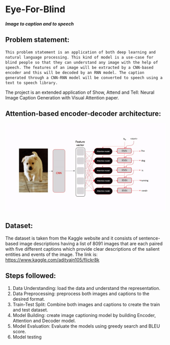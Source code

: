# Eye-For-Blind
##### Image to caption and to speech

## Problem statement:
	This problem statement is an application of both deep learning and natural language processing. This kind of model is a use-case for blind people so that they can understand any image with the help of speech. The features of an image will be extracted by a CNN-based encoder and this will be decoded by an RNN model. The caption generated through a CNN-RNN model will be converted to speech using a text to speech library. 

The project is an extended application of Show, Attend and Tell: Neural Image Caption Generation with Visual Attention paper.

## Attention-based encoder-decoder architecture:
![](https://github.com/anuprabhaprabhu/Eye-For-Blind/blob/main/Architecture.jpg)




## Dataset:
The dataset is taken from the Kaggle website and it consists of sentence-based image descriptions having a list of 8091 images that are each paired with five different captions which provide clear descriptions of the salient entities and events of the image.
The link is: https://www.kaggle.com/adityajn105/flickr8k 

## Steps followed:
1. Data Understanding: load the data and understand the representation.
2. Data Preprocessing: preprocess both images and captions to the desired format.
3. Train-Test Split: Combine both images and captions to create the train and test dataset.
4. Model Building: create image captioning model by building Encoder, Attention and Decoder model.
5. Model Evaluation: Evaluate the models using greedy search and BLEU score.
6. Model testing

